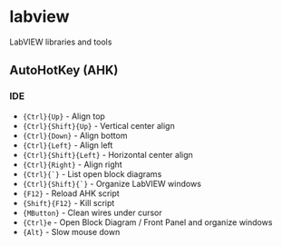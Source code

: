 # labview
LabVIEW libraries and tools

## AutoHotKey (AHK)
### IDE
- `{Ctrl}{Up}` - Align top
- `{Ctrl}{Shift}{Up}` - Vertical center align
- `{Ctrl}{Down}` - Align bottom
- `{Ctrl}{Left}` - Align left
- `{Ctrl}{Shift}{Left}` - Horizontal center align
- `{Ctrl}{Right}` - Align right
- ``{Ctrl}{`}`` - List open block diagrams
- ``{Ctrl}{Shift}{`}`` - Organize LabVIEW windows
- `{F12}` - Reload AHK script
- `{Shift}{F12}` - Kill script
- `{MButton}` - Clean wires under cursor
- `{Ctrl}e` - Open Block Diagram / Front Panel and organize windows
- `{Alt}` - Slow mouse down
